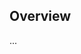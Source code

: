 <!-- Note: Please must use one of our issue templates to file an issue! 🛑 -->
<!-- 👉 https://github.com/KATT/tson/issues/new/choose 👈 -->
<!-- **Issues that should have been filed with a template will be closed without action, and we will ask you to use a template.** -->

<!-- This blank issue template is only for issues that don't fit any of the templates. -->

## Overview

...
